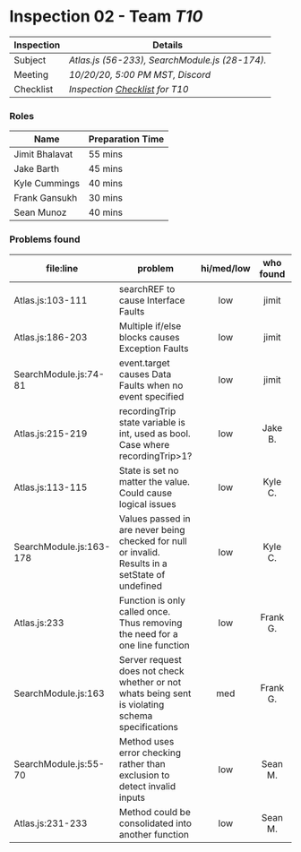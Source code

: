 # Inspection 02 - Team *T10* 
 
| Inspection | Details |
| ----- | ----- |
| Subject | *Atlas.js (56-233), SearchModule.js (28-174).* |
| Meeting | *10/20/20, 5:00 PM MST, Discord* |
| Checklist | *Inspection [Checklist](https://github.com/csucs314f20/t10/blob/master/reports/checklist.md) for T10* |

### Roles

| Name | Preparation Time |
| ---- | ---- |
| Jimit Bhalavat | 55 mins |
| Jake Barth | 45 mins |
| Kyle Cummings | 40 mins |
| Frank Gansukh | 30 mins |
| Sean Munoz | 40 mins |

### Problems found

| file:line | problem | hi/med/low | who found | github#  |
| --- | --- | :---: | :---: | --- |
| Atlas.js:103-111 | searchREF to cause Interface Faults | low | jimit | Issue #653 |
| Atlas.js:186-203 | Multiple if/else blocks causes Exception Faults | low | jimit | Issue #654 |
| SearchModule.js:74-81 | event.target causes Data Faults when no event specified | low | jimit | Issue #655 |
| Atlas.js:215-219 | recordingTrip state variable is int, used as bool. Case where recordingTrip>1? | low | Jake B. | Issue #647 |
| Atlas.js:113-115 | State is set no matter the value. Could cause logical issues | low | Kyle C. | Issue #642 |
| SearchModule.js:163-178 | Values passed in are never being checked for null or invalid. Results in a setState of undefined | low | Kyle C. | Issue #645 |
| Atlas.js:233 | Function is only called once. Thus removing the need for a one line function | low | Frank G. | Issue #641 |
| SearchModule.js:163 | Server request does not check whether or not whats being sent is violating schema specifications | med | Frank G. | Issue #643 |
| SearchModule.js:55-70 | Method uses error checking rather than exclusion to detect invalid inputs | low | Sean M. | Issue #644 |
| Atlas.js:231-233 | Method could be consolidated into another function | low | Sean M. | Issue #649 |
